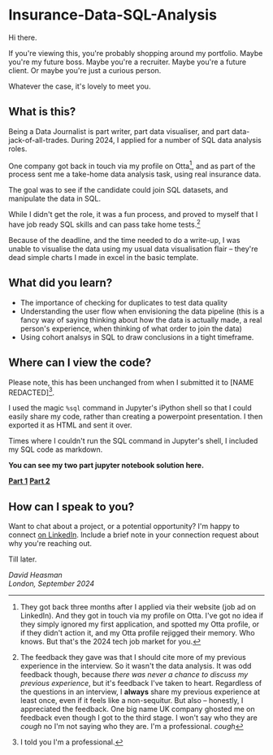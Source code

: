 # Insurance-Data-SQL-Analysis

Hi there. 

If you're viewing this, you're probably shopping around my portfolio. Maybe you're my future boss. Maybe you're a recruiter. Maybe you're a future client. Or maybe you're just a curious person. 

Whatever the case, it's lovely to meet you. 

## What is this?

Being a Data Journalist is part writer, part data visualiser, and part data-jack-of-all-trades. During 2024, I applied for a number of SQL data analysis roles. 

One company got back in touch via my profile on Otta[^1], and as part of the process sent me a take-home data analysis task, using real insurance data. 

[^1]: They got back three months after I applied via their website (job ad on LinkedIn). And they got in touch via my profile on Otta. I've got no idea if they simply ignored my first application, and spotted my Otta profile, or if they didn't action it, and my Otta profile rejigged their memory. Who knows. But that's the 2024 tech job market for you. 

The goal was to see if the candidate could join SQL datasets, and manipulate the data in SQL. 

While I didn't get the role, it was a fun process, and proved to myself that I have job ready SQL skills and can pass take home tests.[^2]

[^2]: The feedback they gave was that I should cite more of my previous experience in the interview. So it wasn't the data analysis. It was odd feedback though, because *there was never a chance to discuss my previous experience*, but it's feedback I've taken to heart. Regardless of the questions in an interview, I **always** share my previous experience at least once, even if it feels like a non-sequitur. But also – honestly, I appreciated the feedback. One big name UK company ghosted me on feedback even though I got to the third stage. I won't say who they are *cough* no I'm not saying who they are. I'm a professional. *cough*

Because of the deadline, and the time needed to do a write-up, I was unable to visualise the data using my usual data visualisation flair – they're dead simple charts I made in excel in the basic template. 

## What did you learn?

* The importance of checking for duplicates to test data quality
* Understanding the user flow when envisioning the data pipeline (this is a fancy way of saying thinking about how the data is actually made, a real person's experience, when thinking of what order to join the data)
* Using cohort analsys in SQL to draw conclusions in a tight timeframe.

## Where can I view the code?

Please note, this has been unchanged from when I submitted it to [NAME REDACTED][^3].

[^3]: I told you I'm a professional.

I used the magic `%sql` command in Jupyter's iPython shell so that I could easily share my code, rather than creating a powerpoint presentation. I then exported it as HTML and sent it over. 

Times where I couldn't run the SQL command in Jupyter's shell, I included my SQL code as markdown.

**You can see my two part jupyter notebook solution here.**

**[Part 1](https://nbviewer.org/github/david-heasman00/Insurance-Data-SQL-Analysis/blob/main/Part%201%20%E2%80%93%20Cleaning%20and%20Joining%20the%20Data.ipynb)**
**[Part 2](https://nbviewer.org/github/david-heasman00/Insurance-Data-SQL-Analysis/blob/main/Part%202%20%E2%80%93%20Analysis%20and%20Answers.ipynb)**

## How can I speak to you?

Want to chat about a project, or a potential opportunity? I'm happy to connect [on LinkedIn](https://www.linkedin.com/in/davidheasman/). Include a brief note in your connection request about why you're reaching out. 

Till later. 

*David Heasman*\
*London, September 2024*

